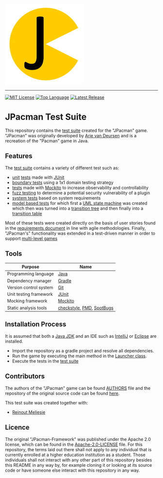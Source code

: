 <img src=img/jpacman_logo.png alt="The Green Thumb Logo" width="258" height="266">

--------------------------------------------------------------------------------
[![MIT License](https://img.shields.io/badge/license-Apache_2.0-green.svg)](https://github.com/johanneshagspiel/jpacman-test-suite/Apache-2.0-LICENSE.txt)
[![Top Language](https://img.shields.io/github/languages/top/johanneshagspiel/jpacman-test-suite
)](https://github.com/johanneshagspiel/jpacman-test-suite)
[![Latest Release](https://img.shields.io/github/v/release/johanneshagspiel/jpacman-test-suite
)](https://github.com/johanneshagspiel/jpacman-test-suite/releases/)

# JPacman Test Suite

This repository contains the [test suite](https://github.com/johanneshagspiel/jpacman-test-suite/tree/master/src/test/java/nl/tudelft/jpacman) created for the "JPacman" game. "JPacman" was originally developed by [Arie van Deursen](https://github.com/avandeursen) and is a recreation of the "Pacman" game in Java.

## Features

The [test suite](https://github.com/johanneshagspiel/jpacman-test-suite/tree/master/src/test/java/nl/tudelft/jpacman) contains a variety of different test such as:

- [unit](https://github.com/johanneshagspiel/jpacman-test-suite/tree/master/src/test/java/nl/tudelft/jpacman/npc/ghost/ClydeTest.java) [tests](https://github.com/johanneshagspiel/jpacman-test-suite/tree/master/src/test/java/nl/tudelft/jpacman/npc/ghost/InkyTest.java) made with [JUnit](https://junit.org/junit5/)
- [boundary tests](https://github.com/johanneshagspiel/jpacman-test-suite/tree/master/src/test/java/nl/tudelft/jpacman/board/WithinBordersTest.java) using a 1x1 domain testing strategy
- [tests](https://github.com/johanneshagspiel/jpacman-test-suite/tree/master/src/test/java/nl/tudelft/jpacman/level/CollisionMapTest.java) made with [Mockito](https://site.mockito.org/) to increase observability and controllability
- [fuzz testing](https://github.com/johanneshagspiel/jpacman-test-suite/tree/master/src/default-test/java/nl/tudelft/jpacman/fuzzer/JPacmanFuzzer.java) to determine a potential security vulnerability of a plugin
- [system tests](https://github.com/johanneshagspiel/jpacman-test-suite/tree/master/src/test/java/nl/tudelft/jpacman/integration/suspension/SuspendSystemTest.java) based on system requirements
- [model based tests](https://github.com/johanneshagspiel/jpacman-test-suite/tree/master/src/test/java/nl/tudelft/jpacman/integration/GameStateTest.java) for which first a [UML state machine](https://github.com/johanneshagspiel/jpacman-test-suite/tree/master/doc/images/singlelevel_state_machine.jpeg) was created which then was turned into a [transition tree](https://github.com/johanneshagspiel/jpacman-test-suite/tree/master/doc/images/singlelevel_transition_tree.PNG) and then finally into a [transition table](https://github.com/johanneshagspiel/jpacman-test-suite/tree/master/doc/images/singlelevel_transition_table.PNG)

Most of these tests were created directly on the basis of user stories found in the [requirements document](https://github.com/johanneshagspiel/jpacman-test-suite/tree/master/doc/scenarios.md) in line with agile methodologies. Finally, "JPacman's" functionality was extended in a test-driven manner in order to support [multi-level games](https://github.com/johanneshagspiel/jpacman-test-suite/tree/master/src/main/java/nl/tudelft/jpacman/game/MultiLevelGame.java)

## Tools

| Purpose                | Name                                                                                                                     |
|------------------------|--------------------------------------------------------------------------------------------------------------------------|
| Programming language   | [Java](https://openjdk.org/)                                                                                             |
| Dependency manager     | [Gradle]()                                                                                                               |
| Version control system | [Git](https://git-scm.com/)                                                                                              |
| Unit testing framework | [JUnit](https://junit.org/junit5/)                                                                                       |
| Mocking framework      | [Mockito](https://site.mockito.org/)                                                                                     |
| Static analysis tools  | [checkstyle](https://checkstyle.sourceforge.io/), [PMD](https://pmd.github.io/), [SpotBugs](https://spotbugs.github.io/) |


## Installation Process

It is assumed that both a [Java JDK](https://openjdk.org/) and an IDE such as [IntelliJ](https://www.jetbrains.com/idea/) or [Eclipse](https://www.eclipse.org/ide/) are installed.

- Import the repository as a gradle project and resolve all dependencies.
- Run the game by executing the main method in the [Launcher class](https://github.com/johanneshagspiel/jpacman-test-suite/tree/master/src/main/java/nl/tudelft/jpacman/Launcher.java).
- Execute the tests in the [test suite](https://github.com/johanneshagspiel/jpacman-test-suite/tree/master/src/test/java/nl/tudelft/jpacman)

## Contributors

The authors of the "JPacman" game can be found [AUTHORS](https://github.com/johanneshagspiel/jpacman-test-suite/tree/master/AUTHORS.md) file and the repository of the original source code can be found [here](https://github.com/SERG-Delft/jpacman-framework).

This test suite was created together with:

- [Reinout Meliesie](https://github.com/Zedfrigg)

## Licence

The original "JPacman-Framework" was published under the Apache 2.0 license, which can be found in the [Apache-2.0-LICENSE](https://github.com/johanneshagspiel/jpacman-test-suite/tree/master/Apache-2.0-LICENSE.txt) file. For this repository, the terms laid out there shall not apply to any individual that is currently enrolled at a higher education institution as a student. Those individuals shall not interact with any other part of this repository besides this README in any way by, for example cloning it or looking at its source code or have someone else interact with this repository in any way.
